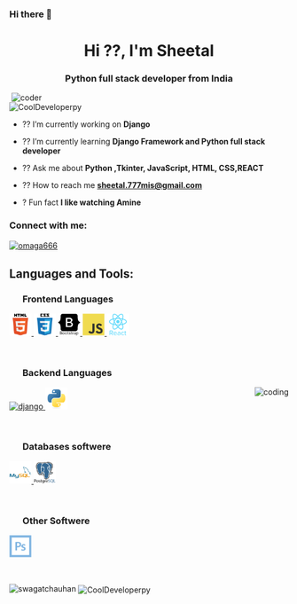 ### Hi there 👋
<h1 align="center">Hi ??, I'm Sheetal</h1>
<h3 align="center">Python full stack developer from India</h3>
<img align="right" alt="coder" width="500px" src="https://media2.giphy.com/media/qgQUggAC3Pfv687qPC/giphy.gif">

<p align="left"> <img src="https://komarev.com/ghpvc/?username=CoolDeveloperpy&label=Profile%20views&color=0e75b6&style=flat" alt="CoolDeveloperpy" /> </p>

- ?? I’m currently working on **Django** <br>

- ?? I’m currently learning **Django Framework and Python full stack developer**<br>

- ?? Ask me about **Python ,Tkinter, JavaScript, HTML, CSS,REACT**<br>

- ?? How to reach me **sheetal.777mis@gmail.com**<br>

- ? Fun fact **I like watching Amine**<br>

<h3 align="left">Connect with me:</h3>
<p align="left">
<a href="https://instagram.com/omaga666" target="blank"><img align="center" src="https://raw.githubusercontent.com/rahuldkjain/github-profile-readme-generator/master/src/images/icons/Social/instagram.svg" alt="omaga666" height="30" width="40" /></a>
</p>

<h2 align="left">Languages and Tools:</h2>
<ul align="left"><h3>Frontend Languages</h3></ul>
<p align="left"> <a href="https://www.w3.org/html/" target="_blank" rel="noreferrer"> <img src="https://raw.githubusercontent.com/devicons/devicon/master/icons/html5/html5-original-wordmark.svg" alt="html5" width="40" height="40"/> </a> <a href="https://www.w3schools.com/css/" target="_blank" rel="noreferrer"> <img src="https://raw.githubusercontent.com/devicons/devicon/master/icons/css3/css3-original-wordmark.svg" alt="css3" width="40" height="40"/> </a> <a href="https://getbootstrap.com" target="_blank" rel="noreferrer"> <img src="https://raw.githubusercontent.com/devicons/devicon/master/icons/bootstrap/bootstrap-plain-wordmark.svg" alt="bootstrap" width="40" height="40"/> </a>  <a href="https://developer.mozilla.org/en-US/docs/Web/JavaScript" target="_blank" rel="noreferrer"> <img src="https://raw.githubusercontent.com/devicons/devicon/master/icons/javascript/javascript-original.svg" alt="javascript" width="40" height="40"/> </a> <a href="https://reactjs.org/" target="_blank" rel="noreferrer"> <img src="https://raw.githubusercontent.com/devicons/devicon/master/icons/react/react-original-wordmark.svg" alt="react" width="40" height="40"/> </a> </p><br>
<ul align="left"><h3>Backend Languages</h3></ul>
<img align="right" alt="coding" src="https://media1.giphy.com/media/RbDKaczqWovIugyJmW/giphy.gif">
<p align="left">  <a href="https://www.djangoproject.com/" target="_blank" rel="noreferrer"> <img src="https://cdn.worldvectorlogo.com/logos/django.svg" alt="django" width="40" height="40"/> </a> <a href="https://www.python.org" target="_blank" rel="noreferrer"> <img src="https://raw.githubusercontent.com/devicons/devicon/master/icons/python/python-original.svg" alt="python" width="40" height="40"/> </a> </p> <br>


<ul align="left"><h3>Databases softwere</h3></ul>
<p align="left"> <a href="https://www.mysql.com/" target="_blank" rel="noreferrer"> <img src="https://raw.githubusercontent.com/devicons/devicon/master/icons/mysql/mysql-original-wordmark.svg" alt="mysql" width="40" height="40"/> </a> <a href="https://www.postgresql.org" target="_blank" rel="noreferrer"> <img src="https://raw.githubusercontent.com/devicons/devicon/master/icons/postgresql/postgresql-original-wordmark.svg" alt="postgresql" width="40" height="40"/> </a> </p> <br>
<ul align="left"><h3>Other Softwere</h3></ul>
<p align="left"><a href="https://www.photoshop.com/en" target="_blank" rel="noreferrer"> <img src="https://raw.githubusercontent.com/devicons/devicon/master/icons/photoshop/photoshop-line.svg" alt="photoshop" width="40" height="40"/> </a> </p> <br>

<p><img align="left" src="https://github-readme-stats.vercel.app/api/top-langs?username=swagatchauhan&show_icons=true&locale=en&layout=compact" alt="swagatchauhan" /></p>

<p>&nbsp;<img align="center" src="https://github-readme-stats.vercel.app/api?username=CoolDeveloperpy&show_icons=true&locale=en" alt="CoolDeveloperpy" /></p>






 
